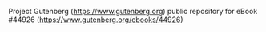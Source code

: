 Project Gutenberg (https://www.gutenberg.org) public repository for eBook #44926 (https://www.gutenberg.org/ebooks/44926)
